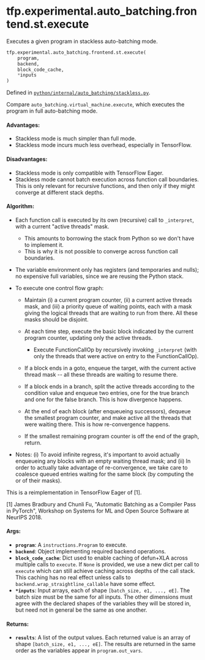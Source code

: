 <div itemscope itemtype="http://developers.google.com/ReferenceObject">
<meta itemprop="name" content="tfp.experimental.auto_batching.frontend.st.execute" />
<meta itemprop="path" content="Stable" />
</div>

# tfp.experimental.auto_batching.frontend.st.execute

Executes a given program in stackless auto-batching mode.

``` python
tfp.experimental.auto_batching.frontend.st.execute(
    program,
    backend,
    block_code_cache,
    *inputs
)
```



Defined in [`python/internal/auto_batching/stackless.py`](https://github.com/tensorflow/probability/tree/master/tensorflow_probability/python/internal/auto_batching/stackless.py).

<!-- Placeholder for "Used in" -->

Compare `auto_batching.virtual_machine.execute`, which executes the program in
full auto-batching mode.

#### Advantages:


- Stackless mode is much simpler than full mode.
- Stackless mode incurs much less overhead, especially in TensorFlow.

#### Disadvantages:


- Stackless mode is only compatible with TensorFlow Eager.
- Stackless mode cannot batch execution across function call boundaries.
  This is only relevant for recursive functions, and then only if
  they might converge at different stack depths.

#### Algorithm:



- Each function call is executed by its own (recursive) call to `_interpret`,
  with a current "active threads" mask.
  - This amounts to borrowing the stack from Python so we don't have to
    implement it.
  - This is why it is not possible to converge across function call
    boundaries.

- The variable environment only has registers (and temporaries and nulls); no
  expensive full variables, since we are reusing the Python stack.

- To execute one control flow graph:

  - Maintain (i) a current program counter, (ii) a current active threads
    mask, and (iii) a priority queue of waiting points, each with a mask
    giving the logical threads that are waiting to run from there.  All these
    masks should be disjoint.

  - At each time step, execute the basic block indicated by the current
    program counter, updating only the active threads.

    - Execute FunctionCallOp by recursively invoking `_interpret` (with only
      the threads that were active on entry to the FunctionCallOp).

  - If a block ends in a goto, enqueue the target, with the current active
    thread mask -- all these threads are waiting to resume there.

  - If a block ends in a branch, split the active threads according to the
    condition value and enqueue two entries, one for the true branch and one
    for the false branch.  This is how divergence happens.

  - At the end of each block (after enqueueing successors), dequeue the
    smallest program counter, and make active all the threads that were
    waiting there.  This is how re-convergence happens.

  - If the smallest remaining program counter is off the end of the graph,
    return.

- Notes: (i) To avoid infinite regress, it's important to avoid actually
  enqueueing any blocks with an empty waiting thread mask; and (ii) In order
  to actually take advantage of re-convergence, we take care to coalesce
  queued entries waiting for the same block (by computing the or of their
  masks).

This is a reimplementation in TensorFlow Eager of [1].

[1] James Bradbury and Chunli Fu, "Automatic Batching as a Compiler Pass in
PyTorch", Workshop on Systems for ML and Open Source Software at NeurIPS 2018.

#### Args:


* <b>`program`</b>: A `instructions.Program` to execute.
* <b>`backend`</b>: Object implementing required backend operations.
* <b>`block_code_cache`</b>: Dict used to enable caching of defun+XLA across multiple
  calls to `execute`. If `None` is provided, we use a new dict per call to
  `execute` which can still achieve caching across depths of the call stack.
  This caching has no real effect unless calls to
  `backend.wrap_straightline_callable` have some effect.
* <b>`*inputs`</b>: Input arrays, each of shape `[batch_size, e1, ..., eE]`.  The batch
  size must be the same for all inputs.  The other dimensions must agree
  with the declared shapes of the variables they will be stored in, but need
  not in general be the same as one another.


#### Returns:


* <b>`results`</b>: A list of the output values. Each returned value is an
  array of shape `[batch_size, e1, ..., eE]`.  The results are
  returned in the same order as the variables appear in
  `program.out_vars`.